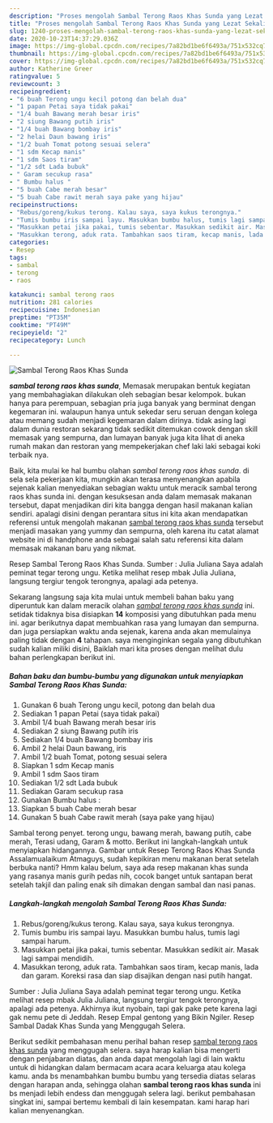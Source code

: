 ```yaml
---
description: "Proses mengolah Sambal Terong Raos Khas Sunda yang Lezat Sekali"
title: "Proses mengolah Sambal Terong Raos Khas Sunda yang Lezat Sekali"
slug: 1240-proses-mengolah-sambal-terong-raos-khas-sunda-yang-lezat-sekali
date: 2020-10-23T14:37:29.036Z
image: https://img-global.cpcdn.com/recipes/7a82bd1be6f6493a/751x532cq70/sambal-terong-raos-khas-sunda-foto-resep-utama.jpg
thumbnail: https://img-global.cpcdn.com/recipes/7a82bd1be6f6493a/751x532cq70/sambal-terong-raos-khas-sunda-foto-resep-utama.jpg
cover: https://img-global.cpcdn.com/recipes/7a82bd1be6f6493a/751x532cq70/sambal-terong-raos-khas-sunda-foto-resep-utama.jpg
author: Katherine Greer
ratingvalue: 5
reviewcount: 3
recipeingredient:
- "6 buah Terong ungu kecil potong dan belah dua"
- "1 papan Petai saya tidak pakai"
- "1/4 buah Bawang merah besar iris"
- "2 siung Bawang putih iris"
- "1/4 buah Bawang bombay iris"
- "2 helai Daun bawang iris"
- "1/2 buah Tomat potong sesuai selera"
- "1 sdm Kecap manis"
- "1 sdm Saos tiram"
- "1/2 sdt Lada bubuk"
- " Garam secukup rasa"
- " Bumbu halus "
- "5 buah Cabe merah besar"
- "5 buah Cabe rawit merah saya pake yang hijau"
recipeinstructions:
- "Rebus/goreng/kukus terong. Kalau saya, saya kukus terongnya."
- "Tumis bumbu iris sampai layu. Masukkan bumbu halus, tumis lagi sampai harum."
- "Masukkan petai jika pakai, tumis sebentar. Masukkan sedikit air. Masak lagi sampai mendidih."
- "Masukkan terong, aduk rata. Tambahkan saos tiram, kecap manis, lada dan garam. Koreksi rasa dan siap disajikan dengan nasi putih hangat."
categories:
- Resep
tags:
- sambal
- terong
- raos

katakunci: sambal terong raos 
nutrition: 281 calories
recipecuisine: Indonesian
preptime: "PT35M"
cooktime: "PT49M"
recipeyield: "2"
recipecategory: Lunch

---
```



![Sambal Terong Raos Khas Sunda](https://img-global.cpcdn.com/recipes/7a82bd1be6f6493a/751x532cq70/sambal-terong-raos-khas-sunda-foto-resep-utama.jpg)

<b><i>sambal terong raos khas sunda</i></b>, Memasak merupakan bentuk kegiatan yang membahagiakan dilakukan oleh sebagian besar kelompok. bukan hanya para perempuan, sebagian pria juga banyak yang berminat dengan kegemaran ini. walaupun hanya untuk sekedar seru seruan dengan kolega atau memang sudah menjadi kegemaran dalam dirinya. tidak asing lagi dalam dunia restoran sekarang tidak sedikit ditemukan cowok dengan skill memasak yang sempurna, dan lumayan banyak juga kita lihat di aneka rumah makan dan restoran yang mempekerjakan chef laki laki sebagai koki terbaik nya.

Baik, kita mulai ke hal bumbu olahan <i>sambal terong raos khas sunda</i>. di sela sela pekerjaan kita, mungkin akan terasa menyenangkan apabila sejenak kalian menyediakan sebagian waktu untuk meracik sambal terong raos khas sunda ini. dengan kesuksesan anda dalam memasak makanan tersebut, dapat menjadikan diri kita bangga dengan hasil makanan kalian sendiri. apalagi disini dengan perantara situs ini kita akan mendapatkan referensi untuk mengolah makanan <u>sambal terong raos khas sunda</u> tersebut menjadi masakan yang yummy dan sempurna, oleh karena itu catat alamat website ini di handphone anda sebagai salah satu referensi kita dalam memasak makanan baru yang nikmat.

Resep Sambal Terong Raos Khas Sunda. Sumber : Julia Juliana Saya adalah peminat tegar terong ungu. Ketika melihat resep mbak Julia Juliana, langsung tergiur tengok terongnya, apalagi ada petenya.


Sekarang langsung saja kita mulai untuk membeli bahan baku yang diperuntuk kan dalam meracik olahan <u><i>sambal terong raos khas sunda</i></u> ini. setidak tidaknya bisa disiapkan <b>14</b> komposisi yang dibutuhkan pada menu ini. agar berikutnya dapat membuahkan rasa yang lumayan dan sempurna. dan juga persiapkan waktu anda sejenak, karena anda akan memulainya paling tidak dengan <b>4</b> tahapan. saya menginginkan segala yang dibutuhkan sudah kalian miliki disini, Baiklah mari kita proses dengan melihat dulu bahan perlengkapan berikut ini.

<!--inarticleads1-->

##### Bahan baku dan bumbu-bumbu yang digunakan untuk menyiapkan Sambal Terong Raos Khas Sunda:

1. Gunakan 6 buah Terong ungu kecil, potong dan belah dua
1. Sediakan 1 papan Petai (saya tidak pakai)
1. Ambil 1/4 buah Bawang merah besar iris
1. Sediakan 2 siung Bawang putih iris
1. Sediakan 1/4 buah Bawang bombay iris
1. Ambil 2 helai Daun bawang, iris
1. Ambil 1/2 buah Tomat, potong sesuai selera
1. Siapkan 1 sdm Kecap manis
1. Ambil 1 sdm Saos tiram
1. Sediakan 1/2 sdt Lada bubuk
1. Sediakan  Garam secukup rasa
1. Gunakan  Bumbu halus :
1. Siapkan 5 buah Cabe merah besar
1. Gunakan 5 buah Cabe rawit merah (saya pake yang hijau)


Sambal terong penyet. terong ungu, bawang merah, bawang putih, cabe merah, Terasi udang, Garam &amp; motto. Berikut ini langkah-langkah untuk menyiapkan hidangannya. Gambar untuk Resep Terong Raos Khas Sunda Assalamualaikum Atmaguys, sudah kepikiran menu makanan berat setelah berbuka nanti? Hmm kalau belum, saya ada resep makanan khas sunda yang rasanya manis gurih pedas nih, cocok banget untuk santapan berat setelah takjil dan paling enak sih dimakan dengan sambal dan nasi panas. 

<!--inarticleads2-->

##### Langkah-langkah mengolah Sambal Terong Raos Khas Sunda:

1. Rebus/goreng/kukus terong. Kalau saya, saya kukus terongnya.
1. Tumis bumbu iris sampai layu. Masukkan bumbu halus, tumis lagi sampai harum.
1. Masukkan petai jika pakai, tumis sebentar. Masukkan sedikit air. Masak lagi sampai mendidih.
1. Masukkan terong, aduk rata. Tambahkan saos tiram, kecap manis, lada dan garam. Koreksi rasa dan siap disajikan dengan nasi putih hangat.


Sumber : Julia Juliana Saya adalah peminat tegar terong ungu. Ketika melihat resep mbak Julia Juliana, langsung tergiur tengok terongnya, apalagi ada petenya. Akhirnya ikut nyobain, tapi gak pake pete karena lagi gak nemu pete di Jeddah. Resep Empal gentong yang Bikin Ngiler. Resep Sambal Dadak Khas Sunda yang Menggugah Selera. 

Berikut sedikit pembahasan menu perihal bahan resep <u>sambal terong raos khas sunda</u> yang menggugah selera. saya harap kalian bisa mengerti dengan penjabaran diatas, dan anda dapat mengolah lagi di lain waktu untuk di hidangkan dalam bermacam acara acara keluarga atau kolega kamu. anda bs menambahkan bumbu bumbu yang tersedia diatas selaras dengan harapan anda, sehingga olahan <b>sambal terong raos khas sunda</b> ini bs menjadi lebih endess dan menggugah selera lagi. berikut pembahasan singkat ini, sampai bertemu kembali di lain kesempatan. kami harap hari kalian menyenangkan.
